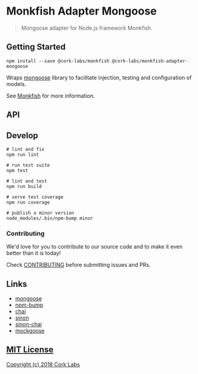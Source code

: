 # Monkfish Adapter Mongoose

> Mongoose adapter for Node.js framework Monkfish.


## Getting Started

```shell
npm install --save @cork-labs/monkfish @cork-labs/monkfish-adapter-mongoose
```

Wraps [mongoose]() library to facilitate injection, testing and configuration of models.

See [Monkfish](https://github.comn/cork-labs/monkfish) for more information.


## API



## Develop

```shell
# lint and fix
npm run lint

# run test suite
npm test

# lint and test
npm run build

# serve test coverage
npm run coverage

# publish a minor version
node_modules/.bin/npm-bump minor
```


### Contributing

We'd love for you to contribute to our source code and to make it even better than it is today!

Check [CONTRIBUTING](https://github.com/cork-labs/contributing/blob/master/CONTRIBUTING.md) before submitting issues and PRs.


## Links

- [mongoose](http://mongoosejs.com/)
- [npm-bump](https://www.npmjs.com/package/npm-bump)
- [chai](http://chaijs.com/api/)
- [sinon](http://sinonjs.org/)
- [sinon-chai](https://github.com/domenic/sinon-chai)
- [mockgoose](https://github.com/Mockgoose/Mockgoose)


## [MIT License](LICENSE)

[Copyright (c) 2018 Cork Labs](http://cork-labs.mit-license.org/2018)
